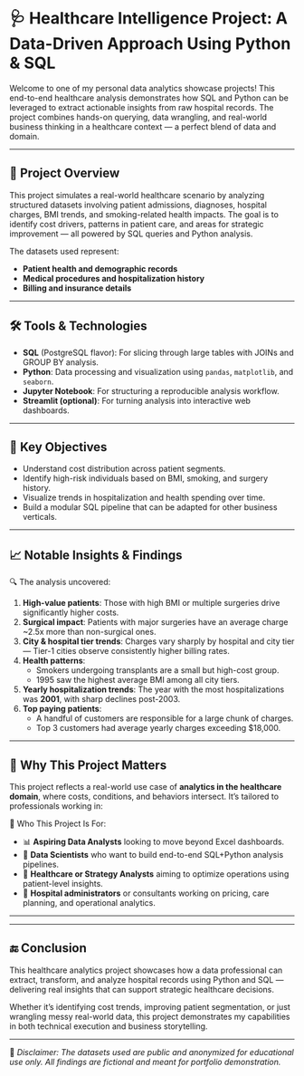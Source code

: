 # 🩺 Healthcare Intelligence Project: A Data-Driven Approach Using Python & SQL

Welcome to one of my personal data analytics showcase projects! This end-to-end healthcare analysis demonstrates how SQL and Python can be leveraged to extract actionable insights from raw hospital records. The project combines hands-on querying, data wrangling, and real-world business thinking in a healthcare context — a perfect blend of data and domain.

---

## 🚀 Project Overview

This project simulates a real-world healthcare scenario by analyzing structured datasets involving patient admissions, diagnoses, hospital charges, BMI trends, and smoking-related health impacts. The goal is to identify cost drivers, patterns in patient care, and areas for strategic improvement — all powered by SQL queries and Python analysis.

The datasets used represent:
- **Patient health and demographic records**
- **Medical procedures and hospitalization history**
- **Billing and insurance details**

---

## 🛠️ Tools & Technologies

- **SQL** (PostgreSQL flavor): For slicing through large tables with JOINs and GROUP BY analysis.
- **Python**: Data processing and visualization using `pandas`, `matplotlib`, and `seaborn`.
- **Jupyter Notebook**: For structuring a reproducible analysis workflow.
- **Streamlit (optional)**: For turning analysis into interactive web dashboards.

---

## 🎯 Key Objectives

- Understand cost distribution across patient segments.
- Identify high-risk individuals based on BMI, smoking, and surgery history.
- Visualize trends in hospitalization and health spending over time.
- Build a modular SQL pipeline that can be adapted for other business verticals.

---

## 📈 Notable Insights & Findings

🔍 The analysis uncovered:

1. **High-value patients**: Those with high BMI or multiple surgeries drive significantly higher costs.
2. **Surgical impact**: Patients with major surgeries have an average charge ~2.5x more than non-surgical ones.
3. **City & hospital tier trends**: Charges vary sharply by hospital and city tier — Tier-1 cities observe consistently higher billing rates.
4. **Health patterns**:
   - Smokers undergoing transplants are a small but high-cost group.
   - 1995 saw the highest average BMI among all city tiers.
5. **Yearly hospitalization trends**: The year with the most hospitalizations was **2001**, with sharp declines post-2003.
6. **Top paying patients**:
   - A handful of customers are responsible for a large chunk of charges.
   - Top 3 customers had average yearly charges exceeding $18,000.

---

## 💼 Why This Project Matters

This project reflects a real-world use case of **analytics in the healthcare domain**, where costs, conditions, and behaviors intersect. It’s tailored to professionals working in:

🧭 Who This Project Is For:
- 📊 **Aspiring Data Analysts** looking to move beyond Excel dashboards.
- 🧠 **Data Scientists** who want to build end-to-end SQL+Python analysis pipelines.
- 💼 **Healthcare or Strategy Analysts** aiming to optimize operations using patient-level insights.
- 🏥 **Hospital administrators** or consultants working on pricing, care planning, and operational analytics.

---


---

## 🔚 Conclusion

This healthcare analytics project showcases how a data professional can extract, transform, and analyze hospital records using Python and SQL — delivering real insights that can support strategic healthcare decisions.

Whether it’s identifying cost trends, improving patient segmentation, or just wrangling messy real-world data, this project demonstrates my capabilities in both technical execution and business storytelling.

---

📌 *Disclaimer: The datasets used are public and anonymized for educational use only. All findings are fictional and meant for portfolio demonstration.*



